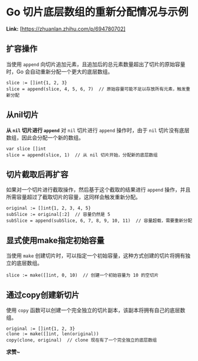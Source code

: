 # Go 切片底层数组的重新分配情况与示例



 **Link:** [https://zhuanlan.zhihu.com/p/694780702]

## 扩容操作  

当使用 `append` 向切片追加元素，且追加后的总元素数量超出了切片的原始容量时，Go 会自动重新分配一个更大的底层数组。

```
slice := []int{1, 2, 3}
slice = append(slice, 4, 5, 6, 7)  // 原始容量可能不足以存放所有元素，触发重新分配

```
## 从nil切片  

**从 `nil` 切片进行 `append`** 对 `nil` 切片进行 `append` 操作时，由于 `nil` 切片没有底层数组，因此会分配一个新的数组。

```
var slice []int
slice = append(slice, 1)  // 从 nil 切片开始，分配新的底层数组

```
## 切片截取后再扩容  

如果对一个切片进行截取操作，然后基于这个截取的结果进行 `append` 操作，并且所需容量超过了截取切片的容量，这同样会触发重新分配。

```
original := []int{1, 2, 3, 4, 5}
subSlice := original[:2]  // 容量仍然是 5
subSlice = append(subSlice, 6, 7, 8, 9, 10, 11)  // 容量超载，需要重新分配

```
## 显式使用make指定初始容量  

当使用 `make` 创建切片时，可以指定一个初始容量，这种方式创建的切片将拥有独立的底层数组。

```
slice := make([]int, 0, 10)  // 创建一个初始容量为 10 的空切片

```
## 通过copy创建新切片  

使用 `copy` 函数可以创建一个完全独立的切片副本，该副本将拥有自己的底层数组。

```
original := []int{1, 2, 3}
clone := make([]int, len(original))
copy(clone, original)  // clone 现在有了一个完全独立的底层数组

```

  


**求赞~**

